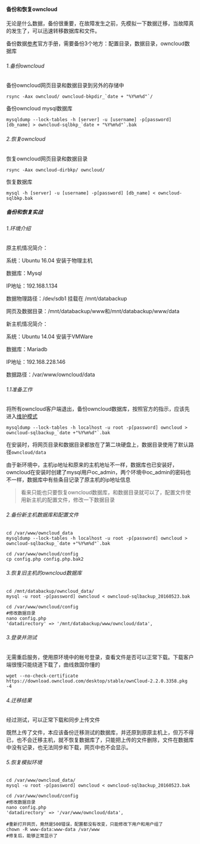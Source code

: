 #### 备份和恢复owncloud

无论是什么数据，备份很重要，在故障发生之前，先模拟一下数据迁移，当故障真的发生了，可以迅速转移数据库和文件。

备份数据[参考](https://doc.owncloud.org/server/9.0/admin_manual/maintenance/restore.html)官方手册，需要备份3个地方：配置目录，数据目录，owncloud数据库

###### 1.备份owncloud

备份owncloud网页目录和数据目录到另外的存储中

```shell
rsync -Aax owncloud/ owncloud-bkpdir_`date + "%Y%m%d"`/
```

备份owncloud mysql数据库

```shell
mysqldump --lock-tables -h [server] -u [username] -p[password] [db_name] > owncloud-sqlbkp_`date + "%Y%m%d"`.bak
```

###### 2.恢复owncloud

恢复owncloud网页目录和数据目录

```shell
rsync -Aax owncloud-dirbkp/ owncloud/
```

恢复数据库

```sync
mysql -h [server] -u [username] -p[password] [db_name] < owncloud-sqlbkp.bak
```

##### 备份和恢复实战

###### 1.环境介绍

原主机情况简介：

系统：Ubuntu 16.04 安装于物理主机

数据库：Mysql

IP地址：192.168.1.134

数据物理路径：/dev/sdb1 挂载在 /mnt/databackup

网页及数据目录：/mnt/databackup/www和/mnt/databackup/www/data



新主机情况简介：

系统：Ubuntu 14.04 安装于VMWare

数据库：Mariadb

IP地址：192.168.228.146

数据路径：/var/www/owncloud/data

###### 1.1准备工作

将所有owncloud客户端退出，备份owncloud数据库，按照官方的指示，应该先进入[维护模式](https://doc.owncloud.org/server/9.0/admin_manual/maintenance/index.html)

```shell
mysqldump --lock-tables -h localhost -u root -p[password] owncloud > owncloud-sqlbackup_`date +"%Y%m%d"`.bak
```

在安装时，将网页目录和数据目录都放在了第二块硬盘上，数据目录使用了默认路径`owncloud/data`

由于新环境中，主机ip地址和原来的主机地址不一样，数据库也已安装好，owncloud在安装时创建了mysql用户oc_admin，两个环境中oc_admin的密码也不一样，数据库中有些条目记录了原主机的ip地址信息

> 看来只能也只要恢复owncloud数据库，和数据目录就可以了，配置文件使用新主机的配置文件，修改一下数据目录

###### 2.备份新主机数据库和配置文件

```shell
cd /var/www/owncloud_data
mysqldump --lock-tables -h localhost -u root -p[password] owncloud > owncloud-sqlbackup_`date +"%Y%m%d"`.bak

cd /var/www/owncloud/config
cp config.php config.php.bak2
```

###### 3.恢复旧主机的owncloud数据库

```shell
cd /mnt/databackup/owncloud_data/
mysql -u root -p[password] owncloud < owncloud-sqlbackup_20160523.bak

cd /var/www/owncloud/config
#修改数据目录
nano config.php
'datadirectory' => '/mnt/databackup/www/owncloud/data',
```

###### 3.登录并测试

无需重启服务，使用原环境中的帐号登录，查看文件是否可以正常下载。下载客户端很慢只能绕道下载了，曲线救国你懂的

```shell
wget --no-check-certificate https://download.owncloud.com/desktop/stable/ownCloud-2.2.0.3358.pkg -4
```



###### 4.迁移结果

经过测试，可以正常下载和同步上传文件

既然上传了文件，本应该备份迁移测试的数据库，并还原到原原主机上，但万不得已，也不会迁移主机，就不恢复数据库了，只能把上传的文件删除，文件在数据库中没有记录，也无法同步和下载，网页中也不会显示。

###### 5.恢复模拟环境

```shell
cd /var/www/owncloud_data/
mysql -u root -p[password] owncloud < owncloud-sqlbackup_20160523.bak

cd /var/www/owncloud/config
#修改数据目录
nano config.php
'datadirectory' => '/var/www/owncloud/data',

#重新打开网页，竟然是500错误，配置都没有改变，只能修改下用户和用户组了
chown -R www-data:www-data /var/www
#修复后，能够正常显示了
```

